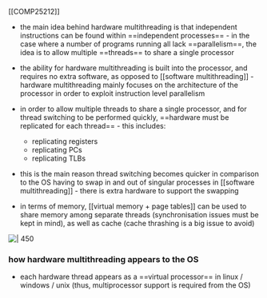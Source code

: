 [[COMP25212]]

- the main idea behind hardware multithreading is that independent instructions can be found within ==independent processes== - in the case where a number of programs running all lack ==parallelism==, the idea is to allow multiple ==threads== to share a single processor
- the ability for hardware multithreading is built into the processor, and requires no extra software, as opposed to [[software multithreading]] - hardware multithreading mainly focuses on the architecture of the processor in order to exploit instruction level parallelism

- in order to allow multiple threads to share a single processor, and for thread switching to be performed quickly, ==hardware must be replicated for each thread== - this includes:
	- replicating registers
	- replicating PCs
	- replicating TLBs
- this is the main reason thread switching becomes quicker in comparison to the OS having to swap in and out of singular processes in [[software multithreading]] - there is extra hardware to support the swapping
- in terms of memory, [[virtual memory + page tables]] can be used to share memory among separate threads (synchronisation issues must be kept in mind), as well as cache (cache thrashing is a big issue to avoid)

![ | 450](https://i.imgur.com/j0fjw1g.png)

### how hardware multithreading appears to the OS
- each hardware thread appears as a ==virtual processor== in linux / windows / unix (thus, multiprocessor support is required from the OS)